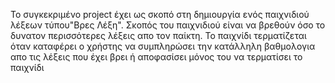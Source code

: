 Το συγκεκριμένο project έχει ως σκοπό στη δημιουργία ενός παιχνιδιού λέξεων τύπου"Βρες Λέξη". Σκοπός του παιχνιδιού είναι να βρεθούν όσο το δυνατον περισσότερες λέξεις απο τον παίκτη. Το παιχνίδι τερματίζεται όταν καταφέρει ο χρήστης να συμπληρώσει την κατάλληλη βαθμολογια απο τις λέξεις που έχει βρει ή αποφασίσει μόνος του να τερματίσει το παιχνίδι
